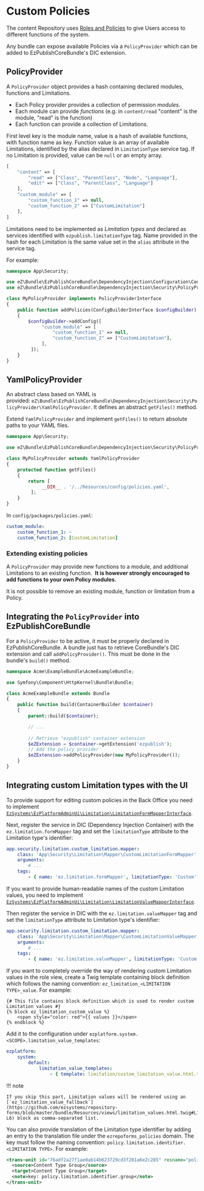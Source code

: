 # Custom Policies

The content Repository uses [Roles and Policies](permissions.md) to give Users access to different functions of the system.

Any bundle can expose available Policies via a `PolicyProvider` which can be added to EzPublishCoreBundle's DIC extension.

## PolicyProvider

A `PolicyProvider` object provides a hash containing declared modules, functions and Limitations.

- Each Policy provider provides a collection of permission *modules*.
- Each module can provide *functions* (e.g. in `content/read` "content" is the module, "read" is the function)
- Each function can provide a collection of Limitations.

First level key is the module name, value is a hash of available functions, with function name as key.
Function value is an array of available Limitations, identified by the alias declared in `LimitationType` service tag.
If no Limitation is provided, value can be `null` or an empty array.

``` php
[
    "content" => [
        "read" => ["Class", "ParentClass", "Node", "Language"],
        "edit" => ["Class", "ParentClass", "Language"]
    ],
    "custom_module" => [
        "custom_function_1" => null,
        "custom_function_2" => ["CustomLimitation"]
    ],
]
```

Limitations need to be implemented as *Limitation types* and declared as services identified with `ezpublish.limitationType` tag.
Name provided in the hash for each Limitation is the same value set in the `alias` attribute in the service tag.

For example:

``` php
namespace App\Security;

use eZ\Bundle\EzPublishCoreBundle\DependencyInjection\Configuration\ConfigBuilderInterface;
use eZ\Bundle\EzPublishCoreBundle\DependencyInjection\Security\PolicyProvider\PolicyProviderInterface;

class MyPolicyProvider implements PolicyProviderInterface
{
    public function addPolicies(ConfigBuilderInterface $configBuilder)
    {
        $configBuilder->addConfig([
             "custom_module" => [
                 "custom_function_1" => null,
                 "custom_function_2" => ["CustomLimitation"],
             ],
         ]);
    }
}
```

## YamlPolicyProvider

An abstract class based on YAML is provided: `eZ\Bundle\EzPublishCoreBundle\DependencyInjection\Security\PolicyProvider\YamlPolicyProvider`.
It defines an abstract `getFiles()` method.

Extend `YamlPolicyProvider` and implement `getFiles()` to return absolute paths to your YAML files.

``` php
namespace App\Security;

use eZ\Bundle\EzPublishCoreBundle\DependencyInjection\Security\PolicyProvider\YamlPolicyProvider;

class MyPolicyProvider extends YamlPolicyProvider
{
    protected function getFiles()
    {
        return [
             __DIR__ . '/../Resources/config/policies.yaml',
         ];
    }
}
```

In `config/packages/policies.yaml`:

``` yaml
custom_module:
    custom_function_1: ~
    custom_function_2: [CustomLimitation]
```

### Extending existing policies

A `PolicyProvider` may provide new functions to a module, and additional Limitations to an existing function. 
**It is however strongly encouraged to add functions to your own Policy modules.**

It is not possible to remove an existing module, function or limitation from a Policy.

## Integrating the `PolicyProvider` into EzPublishCoreBundle

For a `PolicyProvider` to be active, it must be properly declared in EzPublishCoreBundle.
A bundle just has to retrieve CoreBundle's DIC extension and call `addPolicyProvider()`. This must be done in the bundle's `build()` method.

``` php
namespace Acme\ExampleBundle\AcmeExampleBundle;

use Symfony\Component\HttpKernel\Bundle\Bundle;

class AcmeExampleBundle extends Bundle
{
    public function build(ContainerBuilder $container)
    {
        parent::build($container);

        // ...
 
        // Retrieve "ezpublish" container extension
        $eZExtension = $container->getExtension('ezpublish');
        // Add the policy provider
        $eZExtension->addPolicyProvider(new MyPolicyProvider());
    }
}
```

## Integrating custom Limitation types with the UI

To provide support for editing custom policies in the Back Office you need to implement [`EzSystems\EzPlatformAdminUi\Limitation\LimitationFormMapperInterface`](https://github.com/ezsystems/ezplatform-admin-ui/blob/master/src/lib/Limitation/LimitationFormMapperInterface.php).

Next, register the service in DIC (Dependency Injection Container) with the `ez.limitation.formMapper` tag and set the `limitationType` attribute to the Limitation type's identifier:

```yaml
app.security.limitation.custom_limitation.mapper:
    class: 'App\Security\Limitation\Mapper\CustomLimitationFormMapper'
    arguments:
        # ...
    tags:
        - { name: 'ez.limitation.formMapper', limitationType: 'Custom' }
```

If you want to provide human-readable names of the custom Limitation values, you need to implement [`EzSystems\EzPlatformAdminUi\Limitation\LimitationValueMapperInterface`](https://github.com/ezsystems/ezplatform-admin-ui/blob/master/src/lib/Limitation/LimitationValueMapperInterface.php).

Then register the service in DIC with the `ez.limitation.valueMapper` tag and set the `limitationType` attribute to Limitation type's identifier:

```yaml
app.security.limitation.custom_limitation.mapper:
    class: 'App\Security\Limitation\Mapper\CustomLimitationValueMapper'
    arguments:
        # ...
    tags:
        - { name: 'ez.limitation.valueMapper', limitationType: 'Custom' }
```

If you want to completely override the way of rendering custom Limitation values in the role view,
create a Twig template containing block definition which follows the naming convention:
`ez_limitation_<LIMITATION TYPE>_value`. For example:

``` html+twig
{# This file contains block definition which is used to render custom Limitation values #}
{% block ez_limitation_custom_value %}
    <span style="color: red">{{ values }}</span>
{% endblock %}
```

Add it to the configuration under `ezplatform.system.<SCOPE>.limitation_value_templates`:

```yaml
ezplatform:
    system:
        default:
            limitation_value_templates:
                - { template: limitation/custom_limitation_value.html.twig, priority: 0 }

```

!!! note

    If you skip this part, Limitation values will be rendered using an [`ez_limitation_value_fallback`](https://github.com/ezsystems/repository-forms/blob/master/bundle/Resources/views/limitation_values.html.twig#L1-L6) block as comma-separated list.

You can also provide translation of the Limitation type identifier by adding an entry to the translation file under the `ezrepoforms_policies` domain.
The key must follow the naming convention: `policy.limitation.identifier.<LIMITATION TYPE>`.
For example:

```xml
<trans-unit id="76adf2a27f1ae0ab14b623729cd3f281a6e2c285" resname="policy.limitation.identifier.group">
  <source>Content Type Group</source>
  <target>Content Type Group</target>
  <note>key: policy.limitation.identifier.group</note>
</trans-unit>
```
